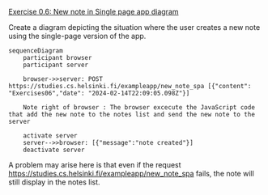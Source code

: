 [Exercise 0.6: New note in Single page app diagram](https://fullstackopen.com/en/part0/fundamentals_of_web_apps#exercises-0-1-0-6)

Create a diagram depicting the situation where the user creates a new note using the single-page version of the app.

```mermaid
sequenceDiagram
    participant browser
    participant server

    browser->>server: POST https://studies.cs.helsinki.fi/exampleapp/new_note_spa [{"content": "Exercises06","date": "2024-02-14T22:09:05.098Z"}]

    Note right of browser : The browser excecute the JavaScript code that add the new note to the notes list and send the new note to the server 

    activate server
    server-->>browser: [{"message":"note created"}]
    deactivate server

```

A problem may arise here is that even if the request https://studies.cs.helsinki.fi/exampleapp/new_note_spa fails, the note will still display in the notes list.